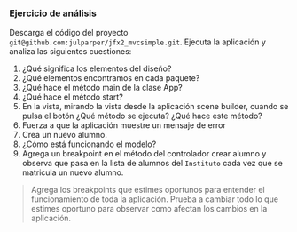 ### Ejercicio de análisis

Descarga el código del proyecto ```git@github.com:julparper/jfx2_mvcsimple.git```. Ejecuta la aplicación y analiza las siguientes cuestiones:

1. ¿Qué significa los elementos del diseño?
2. ¿Qué elementos encontramos en cada paquete?
3. ¿Qué hace el método main de la clase App?
4. ¿Qué hace el método start?
5. En la vista, mirando la vista desde la aplicación scene builder, cuando se pulsa el botón ¿Qué método se ejecuta? ¿Qué hace este método?
6. Fuerza a que la aplicación muestre un mensaje de error
7. Crea un nuevo alumno.
8. ¿Cómo está funcionando el modelo?
9. Agrega un breakpoint en el método del controlador crear alumno y observa que pasa en la lista de alumnos del ```Instituto``` cada vez que se matricula un nuevo alumno.

>Agrega los breakpoints que estimes oportunos para entender el funcionamiento de toda la aplicación. Prueba a cambiar todo lo que estimes oportuno para observar como afectan los cambios en la aplicación.